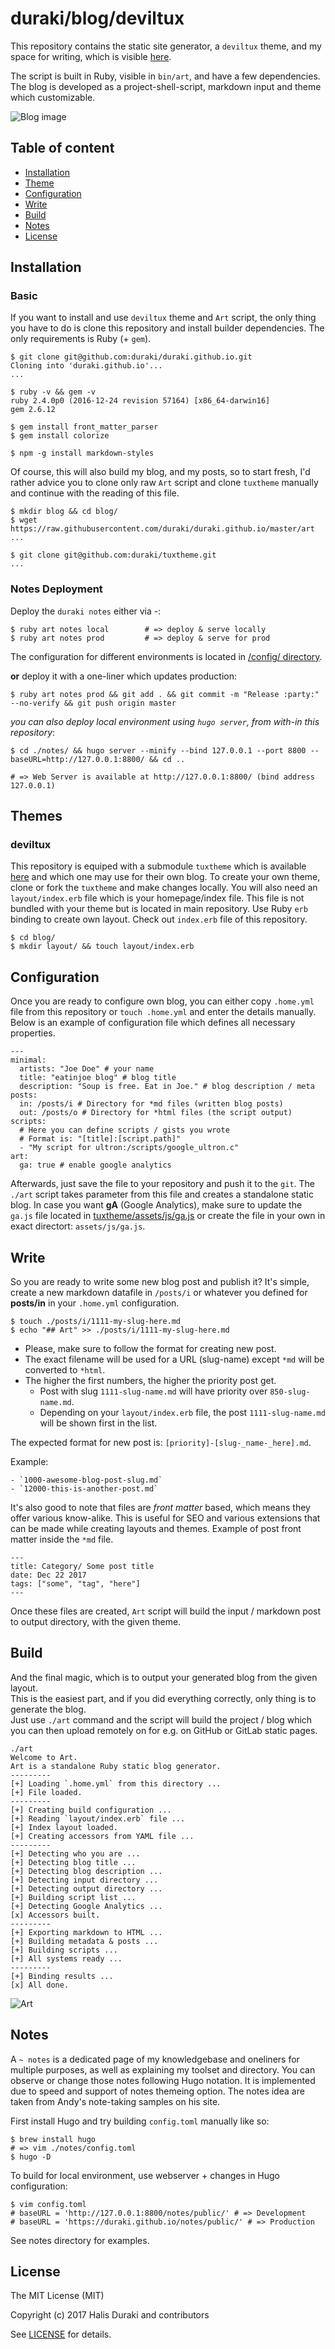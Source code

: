 duraki/blog/deviltux
======================

This repository contains the static site generator, a `deviltux` theme, and my 
space for writing, which is visible [here](https://duraki.github.io).  
  
The script is built in Ruby, visible in `bin/art`, and have a few dependencies. 
The blog is developed as a project-shell-script, markdown input and theme which 
customizable.
  
![Blog image](images/blog.png)

## Table of content

- [Installation](#installation)
- [Theme](#themes)
- [Configuration](#configuration)
- [Write](#write)
- [Build](#build)
- [Notes](#notes)
- [License](#license)

## Installation 

### Basic 

If you want to install and use `deviltux` theme and `Art` script, the only thing you have to do is clone this repository and install builder dependencies. The only requirements is Ruby (+ `gem`).

```
$ git clone git@github.com:duraki/duraki.github.io.git
Cloning into 'duraki.github.io'...
...

$ ruby -v && gem -v
ruby 2.4.0p0 (2016-12-24 revision 57164) [x86_64-darwin16]
gem 2.6.12

$ gem install front_matter_parser
$ gem install colorize

$ npm -g install markdown-styles 
```

Of course, this will also build my blog, and my posts, so to start fresh, I'd rather advice you to clone only raw `Art` script and clone `tuxtheme` manually and continue with the reading of this file.

```
$ mkdir blog && cd blog/
$ wget https://raw.githubusercontent.com/duraki/duraki.github.io/master/art
...

$ git clone git@github.com:duraki/tuxtheme.git
...
```

### Notes Deployment

Deploy the `duraki notes` either via -:

```
$ ruby art notes local        # => deploy & serve locally
$ ruby art notes prod         # => deploy & serve for prod
```

The configuration for different environments is located in [/config/ directory](./config/).

**or** deploy it with a one-liner which updates production:

```
$ ruby art notes prod && git add . && git commit -m "Release :party:" --no-verify && git push origin master
```

*you can also deploy local environment using `hugo server`, from with-in this repository*:

```
$ cd ./notes/ && hugo server --minify --bind 127.0.0.1 --port 8800 --baseURL=http://127.0.0.1:8800/ && cd ..

# => Web Server is available at http://127.0.0.1:8800/ (bind address 127.0.0.1)
``` 

## Themes 

### deviltux 

This repository is equiped with a submodule `tuxtheme` which is available [here](https://github.com/duraki/tuxtheme) and which one may use for their own blog.
To create your own theme, clone or fork the `tuxtheme` and make changes locally. You will also need an `layout/index.erb` file which is your homepage/index file. This file is not bundled with your theme but is located in main repository. Use Ruby `erb` binding to create own layout. Check out `index.erb` file of this repository.

```
$ cd blog/
$ mkdir layout/ && touch layout/index.erb
```

## Configuration 

Once you are ready to configure own blog, you can either copy `.home.yml` file from this repository or `touch .home.yml` and enter the details manually. 
Below is an example of configuration file which defines all necessary properties.

```
--- 
minimal: 
  artists: "Joe Doe" # your name
  title: "eatinjoe blog" # blog title
  description: "Soup is free. Eat in Joe." # blog description / meta
posts: 
  in: /posts/i # Directory for *md files (written blog posts)
  out: /posts/o # Directory for *html files (the script output)
scripts: 
  # Here you can define scripts / gists you wrote
  # Format is: "[title]:[script.path]"
  - "My script for ultron:/scripts/google_ultron.c"
art:
  ga: true # enable google analytics
```

Afterwards, just save the file to your repository and push it to the `git`. The `./art` script takes parameter from this file and creates a standalone static blog.
In case you want **gA** (Google Analytics), make sure to update the `ga.js` file located in [tuxtheme/assets/js/ga.js](https://github.com/duraki/tuxtheme/blob/master/assets/js/ga.js) or create the file in your own in exact directort: `assets/js/ga.js`.

## Write

So you are ready to write some new blog post and publish it? It's simple, create a new markdown datafile in `/posts/i` or whatever you defined for **posts/in** in your `.home.yml` configuration.

```
$ touch ./posts/i/1111-my-slug-here.md
$ echo "## Art" >> ./posts/i/1111-my-slug-here.md
```

* Please, make sure to follow the format for creating new post.  
* The exact filename will be used for a URL (slug-name) except `*md` will be converted to `*html`.  
* The higher the first numbers, the higher the priority post get. 
    - Post with slug `1111-slug-name.md` will have priority over `850-slug-name.md`.
    - Depending on your `layout/index.erb` file, the post `1111-slug-name.md` will be shown first in the list. 
  
The expected format for new post is: `[priority]-[slug-_name-_here].md`.  
  
Example:  
  
    - `1000-awesome-blog-post-slug.md`
    - `12000-this-is-another-post.md`
  
It's also good to note that files are *front matter* based, which means they offer various know-alike. This is useful for SEO and various extensions that can be made while creating layouts and themes. Example of post front matter inside the `*md` file.

```
---
title: Category/ Some post title
date: Dec 22 2017
tags: ["some", "tag", "here"]
---
```

Once these files are created, `Art` script will build the input / markdown post to output directory, with the given theme.

## Build 
And the final magic, which is to output your generated blog from the given layout.  
This is the easiest part, and if you did everything correctly, only thing is to generate the blog.  
Just use `./art` command and the script will build the project / blog which you can then upload remotely on for e.g. on GitHub or GitLab static pages.

```
./art
Welcome to Art.
Art is a standalone Ruby static blog generator.
---------
[+] Loading `.home.yml` from this directory ...
[+] File loaded.
---------
[+] Creating build configuration ...
[+] Reading `layout/index.erb` file ...
[+] Index layout loaded.
[+] Creating accessors from YAML file ...
---------
[+] Detecting who you are ...
[+] Detecting blog title ...
[+] Detecting blog description ...
[+] Detecting input directory ...
[+] Detecting output directory ...
[+] Building script list ...
[+] Detecting Google Analytics ...
[x] Accessors built.
---------
[+] Exporting markdown to HTML ...
[+] Building metadata & posts ...
[+] Building scripts ...
[+] All systems ready ...
---------
[+] Binding results ...
[x] All done.
```

![Art](http://i.imgur.com/BHTTkV4.png)

## Notes

A `~ notes` is a dedicated page of my knowledgebase and oneliners for multiple purposes, as well as explaining my toolset and directory. You can observe or change those notes following Hugo notation. It is implemented due to speed and support of notes themeing option. The notes idea are taken from Andy's note-taking samples on his site.

First install Hugo and try building `config.toml` manually like so:

```
$ brew install hugo
# => vim ./notes/config.toml
$ hugo -D 
```

To build for local environment, use webserver + changes in Hugo configuration:

```
$ vim config.toml
# baseURL = 'http://127.0.0.1:8800/notes/public/' # => Development
# baseURL = 'https://duraki.github.io/notes/public/' # => Production
```

See notes directory for examples.

## License

The MIT License (MIT)

Copyright (c) 2017 Halis Duraki and contributors

See [LICENSE](LICENSE) for details.

